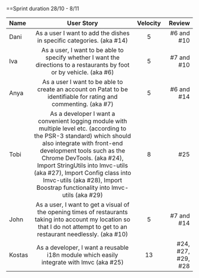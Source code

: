 ==Sprint duration 28/10 - 8/11

Name | User Story | Velocity | Review
:-- | :--: | :--: | --:
Dani | As a user I want to add the dishes in specific categories. (aka #14)  | 5 | #6 and #10
Iva | As a user, I want to be able to specify whether I want the directions to a restaurants by foot or by vehicle. (aka #6) | 5 | #7 and #10
Anya | As a user I want to be able to create an account on Patat to be identifiable for rating and commenting. (aka #7)  | 5 |  #6 and #14
Tobi | As a developer I want a convenient logging module with multiple level etc. (according to the PSR-3 standard) which should also integrate with front-end development tools such as the Chrome DevTools. (aka #24), Import StringUtils into lmvc-utils (aka #27), Import Config class into lmvc-utils (aka #28), Import Boostrap functionality into lmvc-utils (aka #29)  | 8 |  #25
John | As a user, I want to get a visual of the opening times of restaurants taking into account my location so that I do not attempt to get to an restaurant needlessly. (aka #10) | 5 | #7 and #14
Kostas | As a developer, I want a reusable i18n module which easily integrate with lmvc (aka #25)  | 13 | #24, #27, #29, #28
